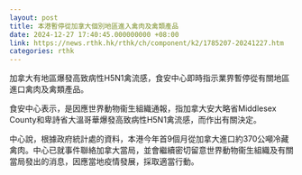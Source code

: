```yaml
---
layout: post
title: 本港暫停從加拿大個別地區進入禽肉及禽類產品
date: 2024-12-27 17:40:45.000000000 +08:00
link: https://news.rthk.hk/rthk/ch/component/k2/1785207-20241227.htm
categories: rthk
---
```


加拿大有地區爆發高致病性H5N1禽流感，食安中心即時指示業界暫停從有關地區進口禽肉及禽類產品。

食安中心表示，是因應世界動物衞生組織通報，指加拿大安大略省Middlesex County和卑詩省大溫哥華爆發高致病性H5N1禽流感，而作出有關決定。

中心說，根據政府統計處的資料，本港今年首9個月從加拿大進口約370公噸冷藏禽肉。中心已就事件聯絡加拿大當局，並會繼續密切留意世界動物衞生組織及有關當局發出的消息，因應當地疫情發展，採取適當行動。
